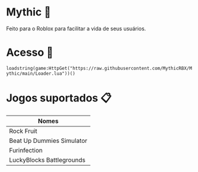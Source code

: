 # Mythic 💎

Feito para o Roblox para facilitar a vida de seus usuários.

# Acesso 🔗

```loadstring(game:HttpGet("https://raw.githubusercontent.com/MythicRBX/Mythic/main/Loader.lua"))()```

# Jogos suportados 📋

Nomes                         |
----------------------------- |
Rock Fruit                    |
Beat Up Dummies Simulator     |
Furinfection                  |
LuckyBlocks Battlegrounds     |
